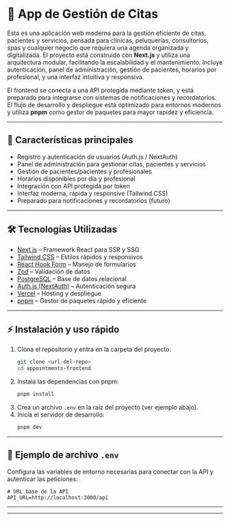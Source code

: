 # 📅 App de Gestión de Citas

Esta es una aplicación web moderna para la gestión eficiente de citas, pacientes y servicios, pensada para clínicas, peluquerías, consultorios, spas y cualquier negocio que requiera una agenda organizada y digitalizada. El proyecto está construido con **Next.js** y utiliza una arquitectura modular, facilitando la escalabilidad y el mantenimiento. Incluye autenticación, panel de administración, gestión de pacientes, horarios por profesional, y una interfaz intuitiva y responsiva.

El frontend se conecta a una API protegida mediante token, y está preparado para integrarse con sistemas de notificaciones y recordatorios. El flujo de desarrollo y despliegue está optimizado para entornos modernos y utiliza **pnpm** como gestor de paquetes para mayor rapidez y eficiencia.

---

## 🚀 Características principales

- Registro y autenticación de usuarios (Auth.js / NextAuth)
- Panel de administración para gestionar citas, pacientes y servicios
- Gestión de pacientes/pacientes y profesionales
- Horarios disponibles por día y profesional
- Integración con API protegida por token
- Interfaz moderna, rápida y responsive (Tailwind CSS)
- Preparado para notificaciones y recordatorios (futuro)

---

## 🛠️ Tecnologías Utilizadas

- [Next.js](https://nextjs.org/) – Framework React para SSR y SSG
- [Tailwind CSS](https://tailwindcss.com/) – Estilos rápidos y responsivos
- [React Hook Form](https://react-hook-form.com/) – Manejo de formularios
- [Zod](https://zod.dev/) – Validación de datos
- [PostgreSQL](https://www.postgresql.org/) – Base de datos relacional
- [Auth.js (NextAuth)](https://authjs.dev/) – Autenticación segura
- [Vercel](https://vercel.com/) – Hosting y despliegue
- [pnpm](https://pnpm.io/) – Gestor de paquetes rápido y eficiente

---

## ⚡ Instalación y uso rápido

1. Clona el repositorio y entra en la carpeta del proyecto:
   ```bash
   git clone <url-del-repo>
   cd appointments-frontend
   ```
2. Instala las dependencias con pnpm:
   ```bash
   pnpm install
   ```
3. Crea un archivo `.env` en la raíz del proyecto (ver ejemplo abajo).
4. Inicia el servidor de desarrollo:
   ```bash
   pnpm dev
   ```

---

## 📄 Ejemplo de archivo `.env`

Configura las variables de entorno necesarias para conectar con la API y autenticar las peticiones:

```env
# URL base de la API
API_URL=http://localhost:3000/api
```

---

---
